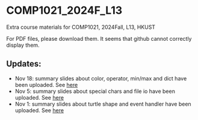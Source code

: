 # COMP1021_2024F_L13
Extra course materials for COMP1021, 2024Fall, L13, HKUST 

For PDF files, please download them. It seems that github cannot correctly display them.

## Updates:
- Nov 18: summary slides about color, operator, min/max and dict have been uploaded. See [here](./summary/) 
- Nov 5: summary slides about special chars and file io have been uploaded. See [here](./summary/fileio_special_chars.pdf) 
- Nov 1: summary slides about turtle shape and event handler have been uploaded. See [here](./summary/turtle_event_objects.pdf)

